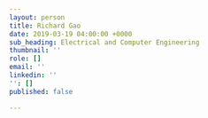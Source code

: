 ```yaml
---
layout: person
title: Richard Gao
date: 2019-03-19 04:00:00 +0000
sub_heading: Electrical and Computer Engineering
thumbnail: ''
role: []
email: ''
linkedin: ''
'': []
published: false

---
```

